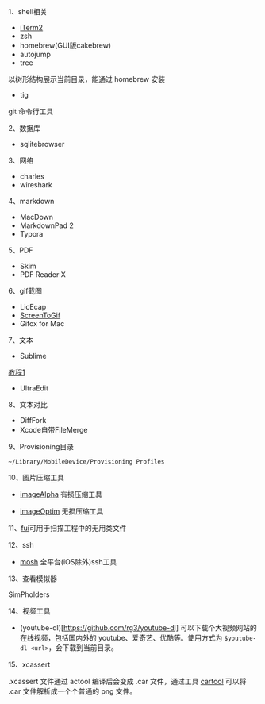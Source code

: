 1、shell相关
* [iTerm2](https://www.iterm2.com/features.html)
* zsh
* homebrew(GUI版cakebrew)
* autojump
* tree 

以树形结构展示当前目录，能通过 homebrew 安装

* tig

git 命令行工具

2、数据库
* sqlitebrowser

3、网络
* charles
* wireshark

4、markdown
* MacDown
* MarkdownPad 2
* Typora

5、PDF
* Skim
* PDF Reader X

6、gif截图
* LicEcap
* [ScreenToGif](http://screentogif.codeplex.com/)
* Gifox for Mac

7、文本
* Sublime

[教程1](http://blog.saymagic.cn/2015/06/20/write-blog-by-sublime.html)

* UltraEdit

8、文本对比
* DiffFork
* Xcode自带FileMerge

9、Provisioning目录
```
~/Library/MobileDevice/Provisioning Profiles
```

10、图片压缩工具

* [imageAlpha](https://pngmini.com/) 有损压缩工具

* [imageOptim](https://imageoptim.com/) 无损压缩工具

11、[fui](https://github.com/dblock/fui)可用于扫描工程中的无用类文件

12、ssh
* [mosh](https://mosh.mit.edu/) 全平台(iOS除外)ssh工具

13、查看模拟器

SimPholders

14、视频工具
 * (youtube-dl)[https://github.com/rg3/youtube-dl]
 可以下载个大视频网站的在线视频，包括国内外的 youtube、爱奇艺、优酷等。使用方式为 `$youtube-dl <url>`，会下载到当前目录。 
 
15、xcassert

.xcassert 文件通过 actool 编译后会变成 .car 文件，通过工具 [cartool](https://github.com/steventroughtonsmith/cartool) 可以将 .car 文件解析成一个个普通的 png 文件。


